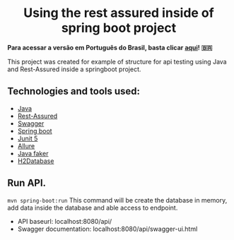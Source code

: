 <h1 align="center">Using the rest assured inside of spring boot project</h1>

<b>Para acessar a versão em Português do Brasil, basta clicar [aqui](/docs/README-pt_BR.md)! :brazil:</b>

<p>This project was created for example of structure for api testing using Java and Rest-Assured inside a springboot project. </p>

## Technologies and tools used:
- [Java](https://www.java.com/pt-BR/)
- [Rest-Assured](https://mvnrepository.com/artifact/io.rest-assured/rest-assured)
- [Swagger](https://swagger.io/)
- [Spring boot](https://spring.io/projects/spring-boot)
- [Junit 5](https://mvnrepository.com/artifact/org.junit.jupiter/junit-jupiter-api)
- [Allure](https://docs.qameta.io/allure/#_junit_5)
- [Java faker](https://github.com/DiUS/java-faker)
- [H2Database](https://www.h2database.com/html/main.html)


## Run API.
``` mvn spring-boot:run ```
This command will be create the database in memory, add data inside the database and able access to endpoint. 

- API baseurl: localhost:8080/api/
- Swagger documentation: localhost:8080/api/swagger-ui.html
